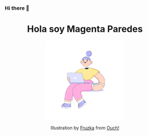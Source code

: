 ### Hi there 👋

<h1 align="center"> Hola soy Magenta Paredes</h1>
<p align="center"><img src="bubble-gum-workflow.gif" height="250px"/></p> 
<p align="center"> Illustration by <a href="https://icons8.com/illustrations/author/7WmtYU90j36d">Fruzka</a> from <a href="https://icons8.com/illustrations">Ouch!</a></p>

<!--
**Meowwuw/Meowwuw** is a ✨ _special_ ✨ repository because its `README.md` (this file) appears on your GitHub profile.

Here are some ideas to get you started:

- 🔭 I’m currently working on ...
- 🌱 I’m currently learning ...
- 👯 I’m looking to collaborate on ...
- 🤔 I’m looking for help with ...
- 💬 Ask me about ...
- 📫 How to reach me: ...
- 😄 Pronouns: ...
- ⚡ Fun fact: ...
-->
